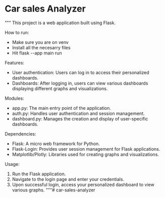 # Car sales Analyzer
"""
This project is a web application built using Flask.


How to run:

* Make sure you are on venv
* Install all the necesarry files
* Hit flask --app main run

Features:
- User authentication: Users can log in to access their personalized dashboards.
- Dashboards: After logging in, users can view various dashboards displaying different graphs and visualizations.

Modules:
- app.py: The main entry point of the application.
- auth.py: Handles user authentication and session management.
- dashboard.py: Manages the creation and display of user-specific dashboards.

Dependencies:
- Flask: A micro web framework for Python.
- Flask-Login: Provides user session management for Flask applications.
- Matplotlib/Plotly: Libraries used for creating graphs and visualizations.

Usage:
1. Run the Flask application.
2. Navigate to the login page and enter your credentials.
3. Upon successful login, access your personalized dashboard to view various graphs.
"""# car-sales-analyzer

